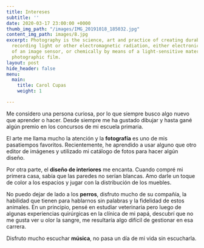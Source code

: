 ```yaml
---
title: Intereses
subtitle: ''
date: 2020-03-17 23:00:00 +0000
thumb_img_path: "/images/IMG_20191018_185032.jpg"
content_img_path: images/8.jpg
excerpt: Photography is the science, art and practice of creating durable images by
  recording light or other electromagnetic radiation, either electronically by means
  of an image sensor, or chemically by means of a light-sensitive material such as
  photographic film.
layout: post
hide_header: false
menu:
  main:
    title: Carol Cupas
    weight: 1

---
```

Me considero una persona curiosa, por lo que siempre busco algo nuevo que aprender o hacer. Desde siempre me ha gustado dibujar y hasta gané algún premio en los concursos de mi escuela primaria.

El arte me llama mucho la atención y la **fotografía** es uno de mis pasatiempos favoritos. Recientemente, he aprendido a usar alguno que otro editor de imágenes y utilizado mi catálogo de fotos para hacer algún diseño.

Por otra parte, el **diseño de interiores** me encanta. Cuando compré mi primera casa, sabía que las paredes no serían blancas. Amo darle un toque de color a los espacios y jugar con la distribución de los muebles.

No puedo dejar de lado a los **perros**, disfruto mucho de su compañía, la habilidad que tienen para hablarnos sin palabras y la fidelidad de estos animales. En un principio, pensé en estudiar veterinaria pero luego de algunas experiencias quirúrgicas en la clínica de mi papá, descubrí que no me gusta ver u olor la sangre, me resultaría algo difícil de gestionar en esa carrera.

Disfruto mucho escuchar **música**, no pasa un día de mi vida sin escucharla.